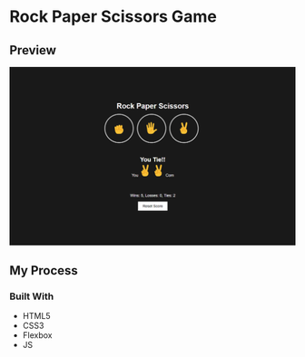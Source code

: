 # Rock Paper Scissors Game

## Preview

![screenshot](asset/preview.png)

## My Process

### Built With

- HTML5
- CSS3
- Flexbox
- JS
